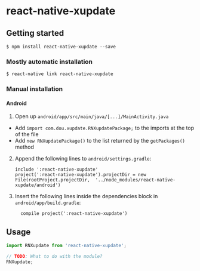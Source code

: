 
# react-native-xupdate

## Getting started

`$ npm install react-native-xupdate --save`

### Mostly automatic installation

`$ react-native link react-native-xupdate`

### Manual installation


#### Android

1. Open up `android/app/src/main/java/[...]/MainActivity.java`
  - Add `import com.dou.xupdate.RNXupdatePackage;` to the imports at the top of the file
  - Add `new RNXupdatePackage()` to the list returned by the `getPackages()` method
2. Append the following lines to `android/settings.gradle`:
  	```
  	include ':react-native-xupdate'
  	project(':react-native-xupdate').projectDir = new File(rootProject.projectDir, 	'../node_modules/react-native-xupdate/android')
  	```
3. Insert the following lines inside the dependencies block in `android/app/build.gradle`:
  	```
      compile project(':react-native-xupdate')
  	```


## Usage
```javascript
import RNXupdate from 'react-native-xupdate';

// TODO: What to do with the module?
RNXupdate;
```
  